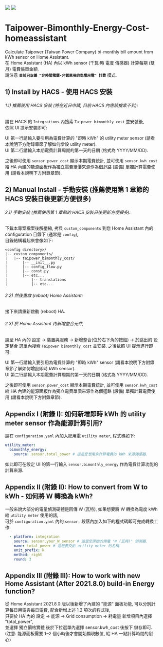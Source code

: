 [![](https://img.shields.io/github/v/release/cnstudio/Taipower-Bimonthly-Energy-Cost-homeassistant.svg?style=flat-square)](https://github.com/cnstudio/Taipower-Bimonthly-Energy-Cost-homeassistant/releases/latest) [![](https://img.shields.io/badge/HACS-Custom-orange.svg?style=flat-square)](https://github.com/custom-components/hacs)

# Taipower-Bimonthly-Energy-Cost-homeassistant
Calculate Taipower (Taiwan Power Company) bi-monthly bill amount from kWh sensor on Home Assistant.  
在 Home Assistant (HA) 內以 kWh sensor (千瓦⋅時 電度 傳感器) 計算每期 (雙月) 電費帳單金額.  
請注意 **`目前只支援 "非時間電價-非營業用的表燈用電" 計費`** 模式. 

## 1) Install by HACS - 使用 HACS 安裝

###### 1.1) 推薦使用 HACS 安裝 (將在近日申請, 目前 HACS 內應該搜索不到):
請在 HACS 的 `Integrations` 內搜索 `Taipower bimonthly cost` 並安裝後,  
依照 UI 提示安裝即可:  
  
UI 第一行請輸入要引用為電費計算的 "即時 kWh" 的 utility meter sensor (請看本說明下方附錄章節了解如何增設 utility meter).  
UI 第二行請輸入本期電費計算周期的第一天的日期 (格式為 YYYY/MM/DD).  
  
之後即可使用 `sensor.power_cost` 顯示本期電費統計, 
並可使用 `sensor.kwh_cost` 給 HA 內建的能源面板作為獨立電費單價來源作為個迴路 (設備) 單獨計算電費使用 (請看本說明下方附錄章節).  
  
## 2) Manual Install - 手動安裝 (推薦使用第 1 章節的 HACS 安裝日後更新方便很多)

###### 2.1) 手動安裝 (推薦使用第 1 章節的 HACS 安裝日後更新方便很多):
下載本專案檔案後解壓縮, 拷貝 `custom_components` 到您 Home Assistant 內的 configuration 目錄下 (通常是 `config`),  
目錄結構看起來會像如下:  

```
<config directory>/
|-- custom_components/
|   |-- taipower_bimonthly_cost/
|       |-- __init__.py
|       |-- config_flow.py
|       |-- const.py
|       |-- etc...
|           |-- translations
|           |-- etc...
```
  
###### 2.2) 然後重啟 (reboot) Home Assistant:
接下來請重新啟動 (reboot) HA.  
  
###### 2.3) 於 Home Assistant 內新增整合元件, 
請至 HA 內的 設定 -> 裝置與服務 -> 新增整合(位於右下角的按鈕) -> 於跳出的 設定整合 選單內搜索 `Taipower bimonthly cost` 並安裝.
之後依照 UI 提示進行即可:  
  
UI 第一行請輸入要引用為電費計算的 "即時 kWh" sensor (請看本說明下方附錄章節了解如何增設即時 kWh sensor).  
UI 第二行請輸入本期電費計算周期的第一天的日期 (格式為 YYYY/MM/DD).  
  
之後即可使用 `sensor.power_cost` 顯示本期電費統計, 
並可使用 `sensor.kwh_cost` 給 HA 內建的能源面板作為獨立電費單價來源作為個迴路 (設備) 單獨計算電費使用 (請看本說明下方附錄章節).  
  
  
## Appendix I (附錄 I): 如何新增即時 kWh 的 utility meter sensor 作為能源計算引用?
請在 `configuration.yaml` 內加入總用電 `utility meter`, 程式碼如下:  

```yaml
utility_meter:
  bimonthly_energy:
    source: sensor.total_power # 這是您想用來計算電費的 kWh 來源傳感器.
```
  
如此即可在設定 UI 的第一行輸入 `sensor.bimonthly_energy` 作為電費計算功能的計算來源.  
  
## Appendix II (附錄 II): How to convert from W to kWh - 如何將 W 轉換為 kWh?  
一般來說大部分的電量偵測硬體是回傳 W (瓦特), 如果想要將 W 轉換為電度 kWh 給 `utility meter` 使用的話,  
可於 `configuration.yaml` 內的 `sensor:` 段落內加入如下的程式碼即可完成轉換工作:

```yaml
  - platform: integration
    source: sensor.your_W_sensor # 這是您原始的用電 "W (瓦特)" 偵測器.
    name: total_power # 這是要交給 utility meter 的名稱.
    unit_prefix: k
    method: right
    round: 3
```

## Appendix III (附錄 III): How to work with new Home Assistant (After 2021.8.0) build-in Energy function?  
從 Home Assistant 2021.8.0 版以後新增了內建的 "能源" 面板功能, 可以分別計算每日用電與每日電費, 配合新增上述 1.2 項次的程式後,  
只要於 HA 內的 設定 -> 能源 -> Grid consumption -> 耗電量 新增項目內選擇 "total_power",  
並選擇 獨立價格實體 後於下拉選單內選擇 sensor.kwh_cost 後按下 儲存即可.  
(注意: 能源面板需要 1~2 個小時後才會開始顯現數值, 給 HA 一點計算時間的耐心)  
